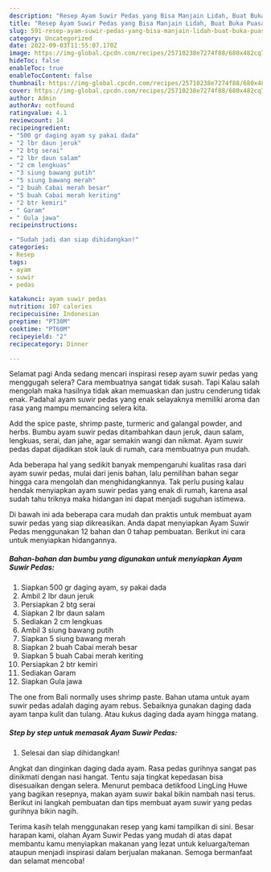 ```yaml
---
description: "Resep Ayam Suwir Pedas yang Bisa Manjain Lidah, Buat Buka Puasa Sempurna"
title: "Resep Ayam Suwir Pedas yang Bisa Manjain Lidah, Buat Buka Puasa Sempurna"
slug: 591-resep-ayam-suwir-pedas-yang-bisa-manjain-lidah-buat-buka-puasa-sempurna
category: Uncategorized
date: 2022-09-03T11:55:07.170Z
image: https://img-global.cpcdn.com/recipes/25710238e7274f88/680x482cq70/ayam-suwir-pedas-foto-resep-utama.jpg
hideToc: false
enableToc: true
enableTocContent: false
thumbnail: https://img-global.cpcdn.com/recipes/25710238e7274f88/680x482cq70/ayam-suwir-pedas-foto-resep-utama.jpg
cover: https://img-global.cpcdn.com/recipes/25710238e7274f88/680x482cq70/ayam-suwir-pedas-foto-resep-utama.jpg
author: Admin
authorAv: notfound
ratingvalue: 4.1
reviewcount: 14
recipeingredient:
- "500 gr daging ayam sy pakai dada"
- "2 lbr daun jeruk"
- "2 btg serai"
- "2 lbr daun salam"
- "2 cm lengkuas"
- "3 siung bawang putih"
- "5 siung bawang merah"
- "2 buah Cabai merah besar"
- "5 buah Cabai merah keriting"
- "2 btr kemiri"
- " Garam"
- " Gula jawa"
recipeinstructions:

- "Sudah jadi dan siap dihidangkan!"
categories:
- Resep
tags:
- ayam
- suwir
- pedas

katakunci: ayam suwir pedas 
nutrition: 107 calories
recipecuisine: Indonesian
preptime: "PT30M"
cooktime: "PT60M"
recipeyield: "2"
recipecategory: Dinner

---
```



Selamat pagi Anda sedang mencari inspirasi resep ayam suwir pedas yang menggugah selera? Cara membuatnya sangat tidak susah. Tapi Kalau salah mengolah maka hasilnya tidak akan memuaskan dan justru cenderung tidak enak. Padahal ayam suwir pedas yang enak selayaknya memiliki aroma dan rasa yang mampu memancing selera kita.


Add the spice paste, shrimp paste, turmeric and galangal powder, and herbs. Bumbu ayam suwir pedas ditambahkan daun jeruk, daun salam, lengkuas, serai, dan jahe, agar semakin wangi dan nikmat. Ayam suwir pedas dapat dijadikan stok lauk di rumah, cara membuatnya pun mudah.

Ada beberapa hal yang sedikit banyak mempengaruhi kualitas rasa dari ayam suwir pedas, mulai dari jenis bahan, lalu pemilihan bahan segar hingga cara mengolah dan menghidangkannya. Tak perlu pusing kalau hendak menyiapkan ayam suwir pedas yang enak di rumah, karena asal sudah tahu triknya maka hidangan ini dapat menjadi suguhan istimewa.


Di bawah ini ada beberapa cara mudah dan praktis untuk membuat ayam suwir pedas yang siap dikreasikan. Anda dapat menyiapkan Ayam Suwir Pedas menggunakan 12 bahan dan 0 tahap pembuatan. Berikut ini cara untuk menyiapkan hidangannya.

<!--inarticleads1-->

##### Bahan-bahan dan bumbu yang digunakan untuk menyiapkan Ayam Suwir Pedas:

1. Siapkan 500 gr daging ayam, sy pakai dada
1. Ambil 2 lbr daun jeruk
1. Persiapkan 2 btg serai
1. Siapkan 2 lbr daun salam
1. Sediakan 2 cm lengkuas
1. Ambil 3 siung bawang putih
1. Siapkan 5 siung bawang merah
1. Siapkan 2 buah Cabai merah besar
1. Siapkan 5 buah Cabai merah keriting
1. Persiapkan 2 btr kemiri
1. Sediakan  Garam
1. Siapkan  Gula jawa


The one from Bali normally uses shrimp paste. Bahan utama untuk ayam suwir pedas adalah daging ayam rebus. Sebaiknya gunakan daging dada ayam tanpa kulit dan tulang. Atau kukus daging dada ayam hingga matang. 

<!--inarticleads2-->

##### Step by step untuk memasak Ayam Suwir Pedas:


1. Selesai dan siap dihidangkan!

Angkat dan dinginkan daging dada ayam. Rasa pedas gurihnya sangat pas dinikmati dengan nasi hangat. Tentu saja tingkat kepedasan bisa disesuaikan dengan selera. Menurut pembaca detikfood LingLing Huwe yang bagikan resepnya, makan ayam suwir bakal bikin nambah nasi terus. Berikut ini langkah pembuatan dan tips membuat ayam suwir yang pedas gurihnya bikin nagih. 

Terima kasih telah menggunakan resep yang kami tampilkan di sini. Besar harapan kami, olahan Ayam Suwir Pedas yang mudah di atas dapat membantu kamu menyiapkan makanan yang lezat untuk keluarga/teman ataupun menjadi inspirasi dalam berjualan makanan. Semoga bermanfaat dan selamat mencoba!
